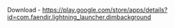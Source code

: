 Download - https://play.google.com/store/apps/details?id=com.faendir.lightning_launcher.dimbackground
